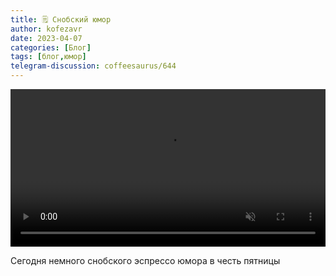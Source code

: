 ```yaml
---
title: 🗒 Снобский юмор
author: kofezavr
date: 2023-04-07
categories: [Блог]
tags: [блог,юмор]
telegram-discussion: coffeesaurus/644
--- 
```

<video width="100%" preload="auto" muted controls>
    <source src="/assets/img/posts/23/04/snob.mov" type="video/mp4"/>
</video>

Сегодня немного снобского эспрессо юмора в честь пятницы